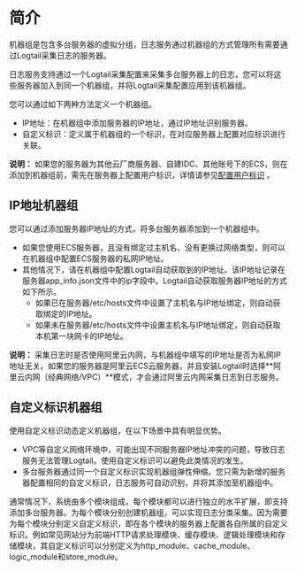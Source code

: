# 简介

机器组是包含多台服务器的虚拟分组，日志服务通过机器组的方式管理所有需要通过Logtail采集日志的服务器。

日志服务支持通过一个Logtail采集配置来采集多台服务器上的日志，您可以将这些服务器加入到同一个机器组，并将Logtail采集配置应用到该机器组。

您可以通过如下两种方法定义一个机器组。

-   IP地址：在机器组中添加服务器的IP地址，通过IP地址识别服务器。
-   自定义标识：定义属于机器组的一个标识，在对应服务器上配置对应标识进行关联。

**说明：** 如果您的服务器为其他云厂商服务器、自建IDC、其他账号下的ECS，则在添加到机器组前，需先在服务器上配置用户标识，详情请参见[配置用户标识](/intl.zh-CN/数据采集/Logtail采集/机器组/配置用户标识.md) 。

## IP地址机器组

您可以通过添加服务器IP地址的方式，将多台服务器添加到一个机器组中。

-   如果您使用ECS服务器，且没有绑定过主机名、没有更换过网络类型，则可以在机器组中配置ECS服务器的私网IP地址。
-   其他情况下，请在机器组中配置Logtail自动获取到的IP地址。该IP地址记录在服务器app\_info.json文件中的ip字段中。Logtail自动获取服务器IP地址的方式如下所示。
    -   如果已在服务器/etc/hosts文件中设置了主机名与IP地址绑定，则自动获取绑定的IP地址。
    -   如果未在服务器/etc/hosts文件中设置主机名与IP地址绑定，则自动获取本机第一块网卡的IP地址。

**说明：** 采集日志时是否使用阿里云内网，与机器组中填写的IP地址是否为私网IP地址无关。如果您的服务器是阿里云ECS云服务器，并且安装Logtail时选择**阿里云内网（经典网络/VPC）**模式，才会通过阿里云内网采集日志到日志服务。

## 自定义标识机器组

使用自定义标识动态定义机器组，在以下场景中具有明显优势。

-   VPC等自定义网络环境中，可能出现不同服务器IP地址冲突的问题，导致日志服务无法管理Logtail。使用自定义标识可以避免此类情况的发生。
-   多台服务器通过同一个自定义标识实现机器组弹性伸缩。您只需为新增的服务器配置相同的自定义标识，日志服务可自动识别，并将其添加至机器组中。

通常情况下，系统由多个模块组成，每个模块都可以进行独立的水平扩展，即支持添加多台服务器。为每个模块分别创建机器组，可以实现日志分类采集。因为需要为每个模块分别定义自定义标识，即在各个模块的服务器上配置各自所属的自定义标识。例如常见网站分为前端HTTP请求处理模块、缓存模块、逻辑处理模块和存储模块，其自定义标识可以分别定义为http\_module、cache\_module、logic\_module和store\_module。

